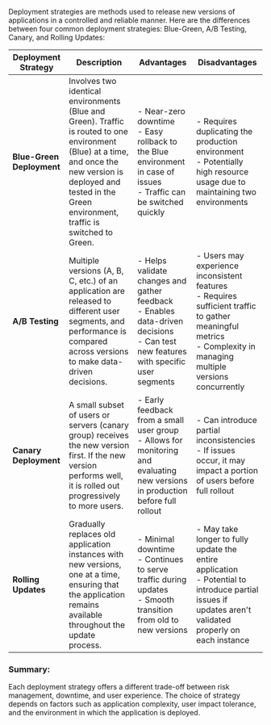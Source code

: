 Deployment strategies are methods used to release new versions of applications in a controlled and reliable manner. 
Here are the differences between four common deployment strategies: Blue-Green, A/B Testing, Canary, and Rolling Updates:

| **Deployment Strategy**  | **Description**                                                                                                                                                                                                 | **Advantages**                                                                                                                                         | **Disadvantages**                                                                                                                                                                      |
|--------------------------|-----------------------------------------------------------------------------------------------------------------------------------------------------------------------------------------------------------------|-------------------------------------------------------------------------------------------------------------------------------------------------------|----------------------------------------------------------------------------------------------------------------------------------------------------------------------------------------|
| **Blue-Green Deployment** | Involves two identical environments (Blue and Green). Traffic is routed to one environment (Blue) at a time, and once the new version is deployed and tested in the Green environment, traffic is switched to Green. | - Near-zero downtime<br>- Easy rollback to the Blue environment in case of issues<br>- Traffic can be switched quickly                              | - Requires duplicating the production environment<br>- Potentially high resource usage due to maintaining two environments                                                                |
| **A/B Testing**           | Multiple versions (A, B, C, etc.) of an application are released to different user segments, and performance is compared across versions to make data-driven decisions.                                           | - Helps validate changes and gather feedback<br>- Enables data-driven decisions<br>- Can test new features with specific user segments               | - Users may experience inconsistent features<br>- Requires sufficient traffic to gather meaningful metrics<br>- Complexity in managing multiple versions concurrently                       |
| **Canary Deployment**     | A small subset of users or servers (canary group) receives the new version first. If the new version performs well, it is rolled out progressively to more users.                                            | - Early feedback from a small user group<br>- Allows for monitoring and evaluating new versions in production before full rollout                    | - Can introduce partial inconsistencies<br>- If issues occur, it may impact a portion of users before full rollout                                                                       |
| **Rolling Updates**       | Gradually replaces old application instances with new versions, one at a time, ensuring that the application remains available throughout the update process.                                                   | - Minimal downtime<br>- Continues to serve traffic during updates<br>- Smooth transition from old to new versions                                    | - May take longer to fully update the entire application<br>- Potential to introduce partial issues if updates aren't validated properly on each instance                                  |

### Summary:
Each deployment strategy offers a different trade-off between risk management, downtime, and user experience. The choice of strategy depends on factors such as application complexity, user impact tolerance, and the environment in which the application is deployed.
